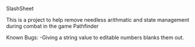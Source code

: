 SlashSheet

This is a project to help remove needless arithmatic and state management during combat in the game Pathfinder

Known Bugs:
	-Giving a string value to editable numbers blanks them out. 